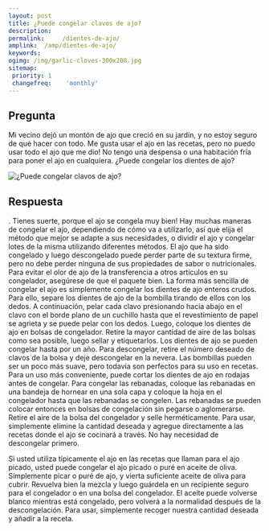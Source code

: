 ```yaml
---
layout: post
title: ¿Puede congelar clavos de ajo?  
description: 
permalink:     /dientes-de-ajo/
amplink:  /amp/dientes-de-ajo/
keywords: 
ogimg: /img/garlic-cloves-300x208.jpg
sitemap:
 priority: 1
 changefreq:    'monthly'
---
```




## Pregunta

Mi vecino dejó un montón de ajo que creció en su jardín, y no estoy seguro de qué hacer con todo. Me gusta usar el ajo en las recetas, pero no puedo usar todo el ajo que me dio! No tengo una despensa o una habitación fría para poner el ajo en cualquiera. ¿Puede congelar los dientes de ajo?


![¿Puede congelar clavos de ajo?](https://sepuedecongelar.com/img/garlic-cloves-300x208.jpg "¿Puede congelar clavos de ajo?" )


## Respuesta

. Tienes suerte, porque el ajo se congela muy bien! Hay muchas maneras de congelar el ajo, dependiendo de cómo va a utilizarlo, así que elija el método que mejor se adapte a sus necesidades, o dividir el ajo y congelar lotes de la misma utilizando diferentes métodos. El ajo que ha sido congelado y luego descongelado puede perder parte de su textura firme, pero no debe perder ninguna de sus propiedades de sabor o nutricionales. Para evitar el olor de ajo de la transferencia a otros artículos en su congelador, asegúrese de que el paquete bien.
La forma más sencilla de congelar el ajo es simplemente congelar los dientes de ajo enteros crudos. Para ello, separe los dientes de ajo de la bombilla tirando de ellos con los dedos. A continuación, pelar cada clavo presionando hacia abajo en el clavo con el borde plano de un cuchillo hasta que el revestimiento de papel se agrieta y se puede pelar con los dedos. Luego, coloque los dientes de ajo en bolsas de congelador. Retire la mayor cantidad de aire de las bolsas como sea posible, luego sellar y etiquetarlos. Los dientes de ajo se pueden congelar hasta por un año. Para descongelar, retire el número deseado de clavos de la bolsa y deje descongelar en la nevera. Las bombillas pueden ser un poco más suave, pero todavía son perfectos para su uso en recetas.
Para un uso más conveniente, puede cortar los dientes de ajo en rodajas antes de congelar. Para congelar las rebanadas, coloque las rebanadas en una bandeja de hornear en una sola capa y coloque la hoja en el congelador hasta que las rebanadas se congelen. Las rebanadas se pueden colocar entonces en bolsas de congelación sin pegarse o aglomerarse. Retire el aire de la bolsa del congelador y selle herméticamente. Para usar, simplemente elimine la cantidad deseada y agregue directamente a las recetas donde el ajo se cocinará a través. No hay necesidad de descongelar primero.

Si usted utiliza típicamente el ajo en las recetas que llaman para el ajo picado, usted puede congelar el ajo picado o puré en aceite de oliva. Simplemente picar o puré de ajo, y vierta suficiente aceite de oliva para cubrir. Revuelva bien la mezcla y luego guárdela en un recipiente seguro para el congelador o en una bolsa del congelador. El aceite puede volverse blanco mientras está congelado, pero volverá a la normalidad después de la descongelación. Para usar, simplemente recoger nuestra cantidad deseada y añadir a la receta.
